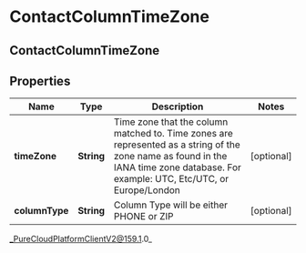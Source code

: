 # ContactColumnTimeZone

## ContactColumnTimeZone

## Properties

|Name | Type | Description | Notes|
|------------ | ------------- | ------------- | -------------|
| **timeZone** | **String** | Time zone that the column matched to. Time zones are represented as a string of the zone name as found in the IANA time zone database. For example: UTC, Etc/UTC, or Europe/London | [optional] |
| **columnType** | **String** | Column Type will be either PHONE or ZIP | [optional] |



_PureCloudPlatformClientV2@159.1.0_
